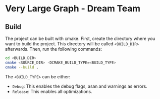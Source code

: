# Very Large Graph - Dream Team

## Build

The project can be built with cmake.
First, create the directory where you want to build the project.
This directory will be called `<BUILD_DIR>` afterwards.
Then, run the following commands:

```sh
cd <BUILD_DIR>
cmake <SOURCE_DIR> -DCMAKE_BUILD_TYPE=<BUILD_TYPE>
cmake --build .
```

The `<BUILD_TYPE>` can be either:
- `Debug`:
This enables the debug flags, asan and warnings as errors.
- `Release`:
This enables all optimizations.
